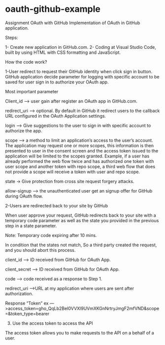 # oauth-github-example
Assignment
OAuth with GitHub Implementation of OAuth 
in GitHub application.


Steps:

1- Create new application in GitHub.com.
2- Coding at Visual Studio Code, built by using HTML with CSS formatting and JavaScript.

How the code work?

1-User redirect to request their GitHub identity when click sign in button. 
GitHub application decide parameter for logging with specific account to be saved for user sign in to authorize your OAuth app.

Most important parameter 

Client_id —> user gain after register an OAuth app in GitHub.com.

redirect_uri —> optional. 
By default in GitHub it redirect users to the callback URL configured in the OAuth Application settings. 

login —> Give suggestions to the user to sign in with specific account to authorize the app.

scope —> a method to limit an application’s access to the user’s account.
The application may request one or more scopes, this information is then presented to user in the consent screen and the access token issued to the application will be limited to the scopes granted.
Example, if a user has already performed the web flow twice and has authorized one token with user scope and another token with repo scope, a third web flow that does not provide a scope will receive a token with user and repo scope.

state -> Give protection from cross site request forgery attacks.

allow-signup —> the unauthenticated user get an signup offer for GitHub during OAuth flow.




2-Users are redirected back to your site by GitHub


When user approve your request, GitHub redirects back to your site with a temporary code parameter as well as the state you provided in the previous step in a state parameter. 

Note: Temporary code expiring after 10 mins.

In condition that the states not match, So a third party created the request, and you should abort this process.


client_id —> ID received from GitHub for OAuth App.

client_secret —> ID received from GitHub for OAuth App.

code —> code received as a response to Step 1.


redirect_uri —>URL at my application where users are sent after authorization.


Response “Token” 
ex —>access_token=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&scope=&token_type=bearer



3. Use the access token to access the API

The access token allows you to make requests to the API on a behalf of a user.


